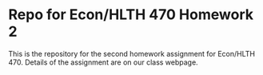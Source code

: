 # Repo for Econ/HLTH 470 Homework 2

This is the repository for the second homework assignment for Econ/HLTH 470. Details of the assignment are on our class webpage.

